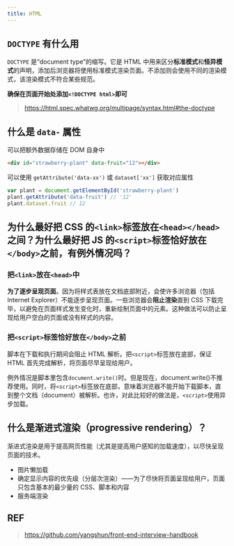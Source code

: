 ```yaml
---
title: HTML
---
```


## `DOCTYPE` 有什么用

`DOCTYPE` 是“document type”的缩写。它是 HTML 中用来区分**标准模式**和**怪异模式**的声明，添加后浏览器将使用标准模式渲染页面。不添加则会使用不同的渲染模式，该渲染模式不符合某些规范。

**确保在页面开始处添加`<!DOCTYPE html>`即可**

> https://html.spec.whatwg.org/multipage/syntax.html#the-doctype

## 什么是 `data-` 属性

可以把额外数据存储在 DOM 自身中

```html
<div id="strawberry-plant" data-fruit="12"></div>
```

可以使用 `getAttribute('data-xx')` 或 `dataset['xx']` 获取对应属性

```js
var plant = document.getElementById('strawberry-plant')
plant.getAttribute('data-fruit') // '12'
plant.dataset.fruit // 12
```

## 为什么最好把 CSS 的`<link>`标签放在`<head></head>`之间？为什么最好把 JS 的`<script>`标签恰好放在`</body>`之前，有例外情况吗？

### 把`<link>`放在`<head>`中

**为了逐步呈现页面**。因为将样式表放在文档底部附近，会使许多浏览器（包括 Internet Explorer）不能逐步呈现页面。一些浏览器会**阻止渲染**直到 CSS 下载完毕，以避免在页面样式发生变化时，重新绘制页面中的元素。这种做法可以防止呈现给用户空白的页面或没有样式的内容。

### 把`<script>`标签恰好放在`</body>`之前

脚本在下载和执行期间会阻止 HTML 解析。把`<script>`标签放在底部，保证 HTML 首先完成解析，将页面尽早呈现给用户。

例外情况是脚本里包含`document.write()`时。但是现在，document.write()不推荐使用。同时，将`<script>`标签放在底部，意味着浏览器不能开始下载脚本，直到整个文档（document）被解析。也许，对此比较好的做法是，`<script>`使用异步加载。

## 什么是渐进式渲染（progressive rendering）？

渐进式渲染是用于提高网页性能（尤其是提高用户感知的加载速度），以尽快呈现页面的技术。

- 图片懒加载
- 确定显示内容的优先级（分层次渲染）——为了尽快将页面呈现给用户，页面只包含基本的最少量的 CSS、脚本和内容
- 服务端渲染

## REF

> https://github.com/yangshun/front-end-interview-handbook
